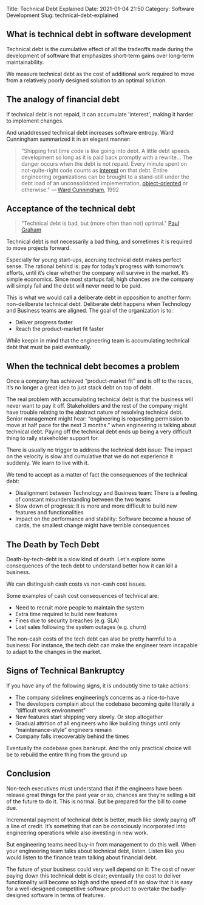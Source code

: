 Title: Technical Debt Explained
Date: 2021-01-04 21:50
Category: Software Development
Slug: technical-debt-explained


## What is technical debt in software development

Technical debt is the cumulative effect of all the tradeoffs made during the development of software that emphasizes short-term gains over long-term maintainability.

We measure technical debt as the cost of additional work required to move from a relatively poorly designed solution to an optimal solution.

## The analogy of financial debt

If technical debt is not repaid, it can accumulate 'interest', making it harder to implement changes.

And unaddressed technical debt increases software entropy. Ward Cunningham summarized it in an elegant manner:

> "Shipping first time code is like going into debt. A little debt speeds development so long as it is paid back promptly with a rewrite... The danger occurs when the debt is not repaid. Every minute spent on not-quite-right code counts as [interest](https://en.wikipedia.org/wiki/Interest) on that debt. Entire engineering organizations can be brought to a stand-still under the debt load of an unconsolidated implementation, [object-oriented](https://en.wikipedia.org/wiki/Object-oriented_programming) or otherwise."
— [Ward Cunningham](https://en.wikipedia.org/wiki/Ward_Cunningham), 1992

## Acceptance of the technical debt

> "Technical debt is bad, but (more often than not) optimal."
[Paul Graham](http://www.paulgraham.com)

Technical debt is not necessarily a bad thing, and sometimes it is required to move projects forward.

Especially for young start-ups,  accruing technical debt makes perfect sense. The rational behind is: pay for today’s progress with tomorrow’s efforts, until it’s clear whether the company will survive in the market. It’s simple economics. Since most startups fail, high chances are the company will simply fail and the debt will never need to be paid.

This is what we would call a deliberate debt in opposition to another form: non-deliberate technical debt. Deliberate debt happens when Technology and Business teams are aligned. The goal of the organization is to:

- Deliver progress faster
- Reach the product-market fit faster

While keepin in mind that the engineering team is accumulating technical debt that must be paid eventually.

## When the technical debt becomes a problem

Once a company has achieved “product-market fit” and is off to the races, it’s no longer a great idea to just stack debt on top of debt.

The real problem with accumulating technical debt is that the business will never want to pay it off. Stakeholders and the rest of the company might have trouble relating to the abstract nature of resolving technical debt. Senior management might hear: “engineering is requesting permission to move at half pace for the next 3 months.” when engineering is talking about technical debt. Paying off the technical debt ends up being a very difficult thing to rally stakeholder support for.

There is usually no trigger to address the technical debt issue: The impact on the velocity is slow and cumulative that we do not experience it suddenly. We learn to live with it.

We tend to accept as a matter of fact the consequences of the technical debt:

- Disalignment between Technology and Business team: There is a feeling of constant misunderstanding between the two teams
- Slow down of progress: It is more and more difficult to build new features and functionalities
- Impact on the performance and stability: Software become a house of cards, the smallest change might have terrible consequences

## The Death by Tech Debt

Death-by-tech-debt is a slow kind of death. Let's explore some consequences of the tech debt to understand better how it can kill a business.

We can distinguish cash costs vs non-cash cost issues.

Some examples of cash cost consequences of technical are:
- Need to recruit more people to maintain the system
- Extra time required to build new features
- Fines due to security breaches (e.g. SLA)
- Lost sales following the system outages (e.g. churn)

The non-cash costs of the tech debt can also be pretty harmful to a business: For instance, the tech debt can make the engineer team incapable to adapt to the changes in the market.

## Signs of Technical Bankruptcy

If you have any of the following signs, it is undoubtly time to take actions:

- The company sidelines engineering’s concerns as a nice-to-have
- The developers complain about the codebase becoming quite literally a “difficult work environment”
- New features start shipping very slowly. Or stop altogether
- Gradual attrition of all engineers who like building things until only “maintenance-style” engineers remain
- Company falls irrecoverably behind the times

Eventually the codebase goes bankrupt. And the only practical choice will be to rebuild the entire thing from the ground up

## Conclusion

Non-tech executives must understand that if the engineers have been release great things for the past year or so, chances are they’re selling a bit of the future to do it. This is normal. But be prepared for the bill to come due.

Incremental payment of technical debt is better, much like slowly paying off a line of credit. It’s something that can be consciously incorporated into engineering operations while also investing in new work.

But engineering teams need buy-in from management to do this well. When your engineering team talks about technical debt, listen. Listen like you would listen to the finance team talking about financial debt.

The future of your business could very well depend on it: The cost of never paying down this technical debt is clear; eventually the cost to deliver functionality will become so high and the speed of it so slow that it is easy for a well-designed competitive software product to overtake the badly-designed software in terms of features.

